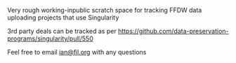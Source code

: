 Very rough working-inpublic scratch space for tracking FFDW data uploading projects that use Singularity

3rd party deals can be tracked as per https://github.com/data-preservation-programs/singularity/pull/550

Feel free to email ian@fil.org with any questions
